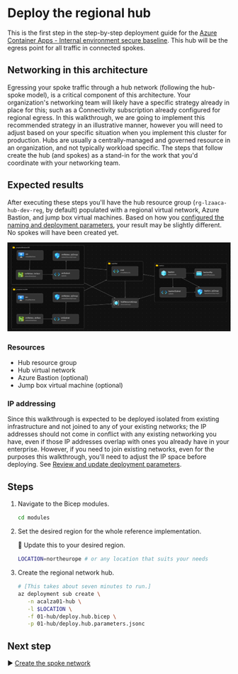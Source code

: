 # Deploy the regional hub

This is the first step in the step-by-step deployment guide for the [Azure Container Apps - Internal environment secure baseline](../../README.md). This hub will be the egress point for all traffic in connected spokes.

## Networking in this architecture

Egressing your spoke traffic through a hub network (following the hub-spoke model), is a critical component of this architecture. Your organization's networking team will likely have a specific strategy already in place for this; such as a Connectivity subscription already configured for regional egress. In this walkthrough, we are going to implement this recommended strategy in an illustrative manner, however you will need to adjust based on your specific situation when you implement this cluster for production. Hubs are usually a centrally-managed and governed resource in an organization, and not typically workload specific. The steps that follow create the hub (and spokes) as a stand-in for the work that you'd coordinate with your networking team.

## Expected results

After executing these steps you'll have the hub resource group (`rg-lzaaca-hub-dev-reg`, by default) populated with a regional virtual network, Azure Bastion, and jump box virtual machines. Based on how you [configured the naming and deployment parameters](../../README.md#steps), your result may be slightly different. No spokes will have been created yet.

![A picture of the components in the hub resource group.](./media/hub.png)

### Resources

- Hub resource group
- Hub virtual network
- Azure Bastion (optional)
- Jump box virtual machine (optional)

### IP addressing

Since this walkthrough is expected to be deployed isolated from existing infrastructure and not joined to any of your existing networks; the IP addresses should not come in conflict with any existing networking you have, even if those IP addresses overlap with ones you already have in your enterprise. However, if you need to join existing networks, even for the purposes this walkthrough, you'll need to adjust the IP space before deploying. See [Review and update deployment parameters](../../README.md#steps).

## Steps

1. Navigate to the Bicep modules.

   ```bash
   cd modules
   ```

1. Set the desired region for the whole reference implementation.

   :stop_sign: Update this to your desired region.

   ```bash
   LOCATION=northeurope # or any location that suits your needs
   ```

1. Create the regional network hub.

   ```bash
   # [This takes about seven minutes to run.]
   az deployment sub create \
      -n acalza01-hub \
      -l $LOCATION \
      -f 01-hub/deploy.hub.bicep \
      -p 01-hub/deploy.hub.parameters.jsonc
   ```

## Next step

:arrow_forward: [Create the spoke network](../02-spoke/README.md)
